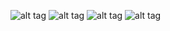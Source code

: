 ![alt tag](https://drive.google.com/file/d/1ApwlazitbRVj8u0woKLJdaKB6hXUNSDX/view?usp=sharing "Show contact list")
![alt tag](https://drive.google.com/file/d/1KfKFiFsIKAvLmIi9WOue8vsp45v4AHON/view?usp=sharing "Show contact by ID")
![alt tag](https://drive.google.com/file/d/1BZMmh4KOfz2-nfloi9XbnWoDx2TsM2yq/view?usp=sharing "Remove contact by ID")​
![alt tag](https://drive.google.com/file/d/1vRzhUs-BsoSdd46B4Mo_pDla40pdcs85/view?usp=sharing "Add new contact ")
